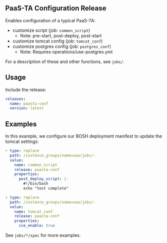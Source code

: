 ## PaaS-TA Configuration Release

Enables configuration of a typical PaaS-TA:

- customize script (job: `common_script`)
  - Note: pre-start, post-deploy, post-start
- customize tomcat config (job: `tomcat_conf`)
- customize postgres config (job: `postgres_conf`)
  - Note: Requires operations/use-postgres.yml

For a description of these and other functions, see `jobs/`.

## Usage

Include the release:

```yaml
releases:
  name: paasta-conf
  version: latest
```

## Examples

In this example, we configure our BOSH deployment manifest to update the tomcat settings:

```yaml
- type: replace
  path: /instance_groups/name=uaa/jobs/-
  value:
    name: common_script
    release: paasta-conf
    properties:
      post_deploy_script: |-
        #!/bin/bash
        echo "test complete"

- type: replace
  path: /instance_groups/name=uaa/jobs/-
  value:
    name: tomcat_conf
    release: paasta-conf
    properties:
      cce_enable: true
```

See `jobs/*/spec` for more examples.
